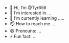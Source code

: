 - 👋 Hi, I’m @Tyr656
- 👀 I’m interested in ...
- 🌱 I’m currently learning .....
- 📫 How to reach me ...
- 😄 Pronouns: ...
- ⚡ Fun fact: ...

<!---
Tyr656/Tyr656 is a ✨ special ✨ repository because its `README.md` (this file) appears on your GitHub profile.
You can click the Preview link to take a look at your changes.
--->
